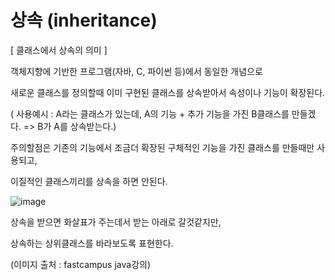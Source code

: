 # 상속 (inheritance)

[ 클래스에서 상속의 의미 ]

객체지향에 기반한 프로그램(자바, C, 파이썬 등)에서 동일한 개념으로

새로운 클래스를 정의할때 이미 구현된 클래스를 상속받아서 속성이나 기능이 확장된다.

( 사용예시 : A라는 클래스가 있는데, A의 기능 + 추가 기능을 가진 B클래스를 만들겠다. => B가 A를 상속받는다.)

주의할점은 기존의 기능에서 조금더 확장된 구체적인 기능을 가진 클래스를 만들때만 사용되고,

이질적인 클래스끼리를 상속을 하면 안된다.

![image](https://user-images.githubusercontent.com/85108615/186867955-5ea82f9e-84d5-44ab-a969-712c458f44ee.png)

상속을 받으면 화살표가 주는데서 받는 아래로 갈것같지만,

상속하는 상위클래스를 바라보도록 표현한다.

(이미지 출처 : fastcampus java강의)
 

